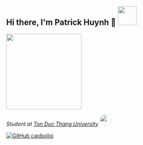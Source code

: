 ### 

<h2> Hi there, I'm Patrick Huynh 👋 <img src="https://media.giphy.com/media/mGcNjsfWAjY5AEZNw6/giphy.gif" width="50"></h2>
<img src="https://media.giphy.com/media/1fhj2FW0661V3Nb2Me/giphy.gif" width="200">
<p>
  <em>
    Student at <a href="http://www.unb.br">Ton Duc Thang University</a>
    <img src="https://media.giphy.com/media/fYSnHlufseco8Fh93Z/giphy.gif" width="30" style="border-radius:50%;-moz-border-radius:50%;-webkit-border-radius:50%;">
  </em>
</p>


[![GitHub caoboiloi](https://img.shields.io/github/followers/caoboiloi?label=follow&style=social)](https://github.com/caoboiloi)
